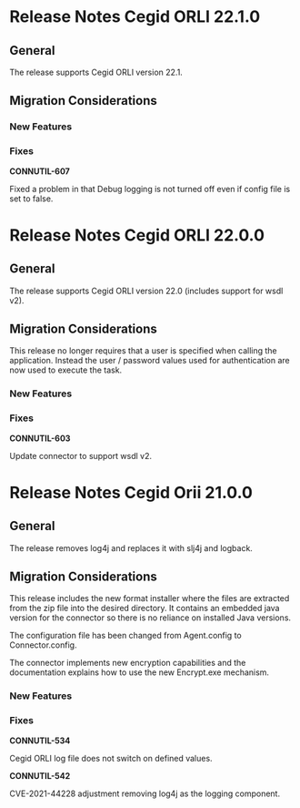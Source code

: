 # Release Notes Cegid ORLI 22.1.0

## General

The release supports Cegid ORLI version 22.1.

## Migration Considerations

### New Features

### Fixes

**CONNUTIL-607**    

Fixed a problem in that Debug logging is not turned off even if config file is set to false.

# Release Notes Cegid ORLI 22.0.0

## General

The release supports Cegid ORLI version 22.0 (includes support for wsdl v2).

## Migration Considerations

This release no longer requires that a user is specified when calling the application. Instead the user / password values 
used for authentication are now used to execute the task. 

### New Features

### Fixes

**CONNUTIL-603**    

Update connector to support wsdl v2.

# Release Notes Cegid Orii 21.0.0

## General

The release removes log4j and replaces it with slj4j and logback.

## Migration Considerations

This release includes the new format installer where the files are extracted from the zip file into the desired directory. 
It contains an embedded java version for the connector so there is no reliance on installed Java versions.

The configuration file has been changed from Agent.config to Connector.config.

The connector implements new encryption capabilities and the documentation explains how to use the new Encrypt.exe mechanism.

### New Features

### Fixes

**CONNUTIL-534**    
                    
Cegid ORLI log file does not switch on defined values.

**CONNUTIL-542**    

CVE-2021-44228 adjustment removing log4j as the logging component.
			
